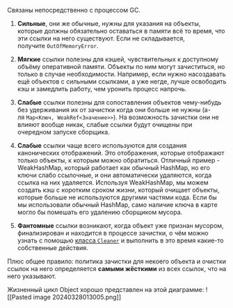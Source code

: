 Связаны непосредственно с процессом GC.
1. **Сильные**, они же обычные, нужны для указания на объекты, которые должны обязательно оставаться в памяти всё то время, что эти ссылки на него существуют. Если не складывается, получите `OutOfMemoryError`.

2. **Мягкие** ссылки полезны для кэшей, чувствительных к доступному объёму оперативной памяти. Объекты по ним могут зачиститься, но только в случае необходимости. Например, если нужно насоздавать ещё объектов с сильными ссылками, а уже негде, лучше освободить кэш и замедлить работу, чем уронить процесс напрочь.

4. **Слабые** ссылки полезны для сопоставления объектов чему-нибудь без удерживания их от зачистки когда они больше не нужны (а-ля `Map<Ключ, WeakRef<Значение>>`). На возможность зачистки они не влияют вообще никак, слабые ссылки будут очищены при очередном запуске сборщика. 

5. **Слабые** ссылки чаще всего используются для создания канонических отображений. Это отображения, которые отображают только объекты, к которым можно обратиться. Отличный пример - WeakHashMap, который работает как обычный HashMap, но его ключи слабо ссылочные, и они автоматически удаляются, когда ссылка на них удаляется. Используя WeakHashMap, мы можем создать кэш с коротким сроком жизни, который очищает объекты, которые больше не используются другими частями кода. Если бы мы использовали обычный HashMap, само наличие ключа в карте могло бы помешать его удалению сборщиком мусора.

6. **Фантомные** ссылки возникают, когда объект уже признан мусором, финализирован и находится в процессе зачистки, о чём можно узнать с помощью [класса `Cleaner`](https://docs.oracle.com/javase/9/docs/api/java/lang/ref/Cleaner.html) и выполнить в это время какие-то собственные действия.

Плюс общее правило: политика зачистки для некоего объекта и очистки ссылок на него определяется **самыми жёсткими** из всех ссылок, что на него указывают.

Жизненный цикл Object хорошо представлен на этой диаграмме:
![[Pasted image 20240328013005.png]]